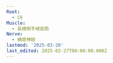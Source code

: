 ```yaml
---
Root:
  - C6
Muscle:
  - 長橈側手根屈筋
Nerve:
  - 橈骨神経
lastmod: '2025-03-20'
last_edited: 2025-02-27T00:00:00.000Z
---
```



